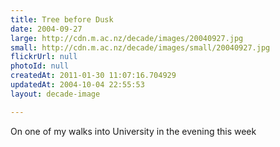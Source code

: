 ```yaml
---
title: Tree before Dusk
date: 2004-09-27
large: http://cdn.m.ac.nz/decade/images/20040927.jpg
small: http://cdn.m.ac.nz/decade/images/small/20040927.jpg
flickrUrl: null
photoId: null
createdAt: 2011-01-30 11:07:16.704929
updatedAt: 2004-10-04 22:55:53
layout: decade-image

---
```

On one of my walks into University in the evening this week

